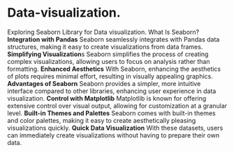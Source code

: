 # Data-visualization.
Exploring Seaborn Library for Data visualization.
What Is Seaborn?
**Integration with Pandas**
Seaborn seamlessly integrates with Pandas data structures, making it easy to create visualizations from data frames.
**Simplifying Visualization**s
Seaborn simplifies the process of creating complex visualizations, allowing users to focus on analysis rather than formatting.
**Enhanced Aesthetics**
With Seaborn, enhancing the aesthetics of plots requires minimal effort, resulting in visually appealing graphics.
**Advantages of Seaborn**
Seaborn provides a simpler, more intuitive interface compared to other libraries, enhancing user experience in data visualization.
**Control with Matplotlib**
Matplotlib is known for offering extensive control over visual output, allowing for customization at a granular level.
**Built-in Themes and Palettes**
Seaborn comes with built-in themes and color palettes, making it easy to create aesthetically pleasing visualizations quickly.
**Quick Data Visualization**
With these datasets, users can immediately create visualizations without having to prepare their own data.


